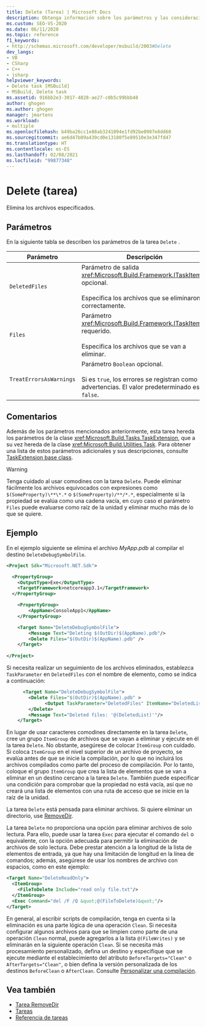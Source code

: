 ```yaml
---
title: Delete (Tarea) | Microsoft Docs
description: Obtenga información sobre los parámetros y las consideraciones sobre el uso de la tarea Delete de MSBuild para eliminar los archivos especificados.
ms.custom: SEO-VS-2020
ms.date: 06/11/2020
ms.topic: reference
f1_keywords:
- http://schemas.microsoft.com/developer/msbuild/2003#Delete
dev_langs:
- VB
- CSharp
- C++
- jsharp
helpviewer_keywords:
- Delete task [MSBuild]
- MSBuild, Delete task
ms.assetid: 916bb2e3-3017-4828-ae27-c0b5c99bbb48
author: ghogen
ms.author: ghogen
manager: jmartens
ms.workload:
- multiple
ms.openlocfilehash: b49ba26cc1e88ab3241094e1fd92be0907e8dd60
ms.sourcegitcommit: ae6d47b09a439cd0e13180f5e89510e3e347fd47
ms.translationtype: HT
ms.contentlocale: es-ES
ms.lasthandoff: 02/08/2021
ms.locfileid: "99877348"
---
```

# <a name="delete-task"></a>Delete (tarea)

Elimina los archivos especificados.

## <a name="parameters"></a>Parámetros

En la siguiente tabla se describen los parámetros de la tarea `Delete` .

|Parámetro|Descripción|
|---------------|-----------------|
|`DeletedFiles`|Parámetro de salida <xref:Microsoft.Build.Framework.ITaskItem>`[]` opcional.<br /><br /> Especifica los archivos que se eliminaron correctamente.|
|`Files`|Parámetro <xref:Microsoft.Build.Framework.ITaskItem>`[]` requerido.<br /><br /> Especifica los archivos que se van a eliminar.|
|`TreatErrorsAsWarnings`|Parámetro `Boolean` opcional.<br /><br /> Si es `true`, los errores se registran como advertencias. El valor predeterminado es `false`.|

## <a name="remarks"></a>Comentarios

Además de los parámetros mencionados anteriormente, esta tarea hereda los parámetros de la clase <xref:Microsoft.Build.Tasks.TaskExtension>, que a su vez hereda de la clase <xref:Microsoft.Build.Utilities.Task>. Para obtener una lista de estos parámetros adicionales y sus descripciones, consulte [TaskExtension base class](../msbuild/taskextension-base-class.md).

> [!WARNING]
> Tenga cuidado al usar comodines con la tarea `Delete`. Puede eliminar fácilmente los archivos equivocados con expresiones como `$(SomeProperty)\**\*.*` o `$(SomeProperty)/**/*.*`, especialmente si la propiedad se evalúa como una cadena vacía, en cuyo caso el parámetro `Files` puede evaluarse como raíz de la unidad y eliminar mucho más de lo que se quiere.

## <a name="example"></a>Ejemplo

En el ejemplo siguiente se elimina el archivo *MyApp.pdb* al compilar el destino `DeleteDebugSymbolFile`.

```xml
<Project Sdk="Microsoft.NET.Sdk">

  <PropertyGroup>
    <OutputType>Exe</OutputType>
    <TargetFramework>netcoreapp3.1</TargetFramework>
  </PropertyGroup>

    <PropertyGroup>
        <AppName>ConsoleApp1</AppName>
    </PropertyGroup>

    <Target Name="DeleteDebugSymbolFile">
        <Message Text="Deleting $(OutDir)$(AppName).pdb"/>
        <Delete Files="$(OutDir)$(AppName).pdb" />
    </Target>
  
</Project>

```

Si necesita realizar un seguimiento de los archivos eliminados, establezca `TaskParameter` en `DeletedFiles` con el nombre de elemento, como se indica a continuación:

```xml
      <Target Name="DeleteDebugSymbolFile">
        <Delete Files="$(OutDir)$(AppName).pdb" >
              <Output TaskParameter="DeletedFiles" ItemName="DeletedList"/>
        </Delete>
        <Message Text="Deleted files: '@(DeletedList)'"/>
    </Target>
```

En lugar de usar caracteres comodines directamente en la tarea `Delete`, cree un grupo `ItemGroup` de archivos que se vayan a eliminar y ejecute en él la tarea `Delete`. No obstante, asegúrese de colocar `ItemGroup` con cuidado. Si coloca `ItemGroup` en el nivel superior de un archivo de proyecto, se evalúa antes de que se inicie la compilación, por lo que no incluirá los archivos compilados como parte del proceso de compilación. Por lo tanto, coloque el grupo `ItemGroup` que crea la lista de elementos que se van a eliminar en un destino cercano a la tarea `Delete`. También puede especificar una condición para comprobar que la propiedad no está vacía, así que no creará una lista de elementos con una ruta de acceso que se inicie en la raíz de la unidad.

La tarea `Delete` está pensada para eliminar archivos. Si quiere eliminar un directorio, use [RemoveDir](removedir-task.md).

La tarea `Delete` no proporciona una opción para eliminar archivos de solo lectura. Para ello, puede usar la tarea `Exec` para ejecutar el comando `del` o equivalente, con la opción adecuada para permitir la eliminación de archivos de solo lectura. Debe prestar atención a la longitud de la lista de elementos de entrada, ya que hay una limitación de longitud en la línea de comandos; además, asegúrese de usar los nombres de archivo con espacios, como en este ejemplo:

```xml
<Target Name="DeleteReadOnly">
  <ItemGroup>
    <FileToDelete Include="read only file.txt"/>
  </ItemGroup>
  <Exec Command="del /F /Q &quot;@(FileToDelete)&quot;"/>
</Target>
```

En general, al escribir scripts de compilación, tenga en cuenta si la eliminación es una parte lógica de una operación `Clean`. Si necesita configurar algunos archivos para que se limpien como parte de una operación `Clean` normal, puede agregarlos a la lista `@(FileWrites)` y se eliminarán en la siguiente operación `Clean`. Si se necesita más procesamiento personalizado, defina un destino y especifique que se ejecute mediante el establecimiento del atributo `BeforeTargets="Clean"` o `AfterTargets="Clean"`, o bien defina la versión personalizada de los destinos `BeforeClean` o `AfterClean`. Consulte [Personalizar una compilación](customize-your-build.md).

## <a name="see-also"></a>Vea también

- [Tarea RemoveDir](removedir-task.md)
- [Tareas](../msbuild/msbuild-tasks.md)
- [Referencia de tareas](../msbuild/msbuild-task-reference.md)
